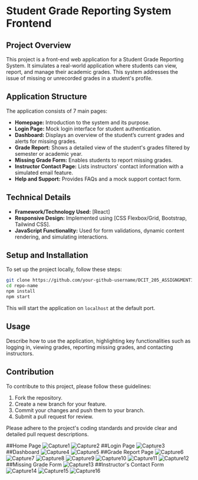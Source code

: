 # Student Grade Reporting System Frontend

## Project Overview

This project is a front-end web application for a Student Grade Reporting System. It simulates a real-world application where students can view, report, and manage their academic grades. This system addresses the issue of missing or unrecorded grades in a student's profile.

## Application Structure

The application consists of 7 main pages:

- **Homepage:** Introduction to the system and its purpose.
- **Login Page:** Mock login interface for student authentication.
- **Dashboard:** Displays an overview of the student’s current grades and alerts for missing grades.
- **Grade Report:** Shows a detailed view of the student's grades filtered by semester or academic year.
- **Missing Grade Form:** Enables students to report missing grades.
- **Instructor Contact Page:** Lists instructors' contact information with a simulated email feature.
- **Help and Support:** Provides FAQs and a mock support contact form.

## Technical Details

- **Framework/Technology Used:** [React]
- **Responsive Design:** Implemented using [CSS Flexbox/Grid, Bootstrap, Tailwind CSS].
- **JavaScript Functionality:** Used for form validations, dynamic content rendering, and simulating interactions.

## Setup and Installation

To set up the project locally, follow these steps:

```bash
git clone https://github.com/your-github-username/DCIT_205_ASSIGNGMENT1.git
cd repo-name
npm install
npm start
```

This will start the application on `localhost` at the default port.

## Usage

Describe how to use the application, highlighting key functionalities such as logging in, viewing grades, reporting missing grades, and contacting instructors.

## Contribution

To contribute to this project, please follow these guidelines:

1. Fork the repository.
2. Create a new branch for your feature.
3. Commit your changes and push them to your branch.
4. Submit a pull request for review.

Please adhere to the project's coding standards and provide clear and detailed pull request descriptions.

##Home Page
![Capture1](https://github.com/LouisaEco/Frontend-Grading-Assignment/assets/147488916/697ba703-58ad-4456-b86f-ede853dc8d7a)
![Capture2](https://github.com/LouisaEco/Frontend-Grading-Assignment/assets/147488916/0e2fadb2-0679-4f75-b19e-0e19a7b5a6df)
##Login Page
![Capture3](https://github.com/LouisaEco/Frontend-Grading-Assignment/assets/147488916/73c998ad-6ad5-44ee-a167-3cee8ff15873)
##Dashboard
![Capture4](https://github.com/LouisaEco/Frontend-Grading-Assignment/assets/147488916/5bfe0465-da0b-4e0b-a10b-1ec5bc69c7f4)
![Capture5](https://github.com/LouisaEco/Frontend-Grading-Assignment/assets/147488916/3643923b-34d2-47dd-ab5f-5be58a10d3fc)
##Grade Report Page
![Capture6](https://github.com/LouisaEco/Frontend-Grading-Assignment/assets/147488916/255b8755-2328-43ee-b920-957e0931f6c1)
![Capture7](https://github.com/LouisaEco/Frontend-Grading-Assignment/assets/147488916/e5be0d4d-7f90-4299-ae7f-3fcdf254595d)
![Capture8](https://github.com/LouisaEco/Frontend-Grading-Assignment/assets/147488916/002eb0f4-d932-456c-ad19-3ce6aad7d256)
![Capture9](https://github.com/LouisaEco/Frontend-Grading-Assignment/assets/147488916/163f77eb-6ee2-4a32-bb88-b2ddf3fa1a67)
![Capture10](https://github.com/LouisaEco/Frontend-Grading-Assignment/assets/147488916/822e363c-89c1-47b8-805c-2a9b8b1040bd)
![Capture11](https://github.com/LouisaEco/Frontend-Grading-Assignment/assets/147488916/013d1321-77cb-4126-b343-bf64b2e7d510)
![Capture12](https://github.com/LouisaEco/Frontend-Grading-Assignment/assets/147488916/74241898-c56d-443b-93a4-7c836beb31ee)
##Missing Grade Form
![Capture13](https://github.com/LouisaEco/Frontend-Grading-Assignment/assets/147488916/57dc3a54-eb2a-452c-ae43-d34ea657b527)
##Instructor's Contact Form
![Capture14](https://github.com/LouisaEco/Frontend-Grading-Assignment/assets/147488916/e96dfcae-0a7e-40ea-8a36-d18c1ae8e2d5)
![Capture15](https://github.com/LouisaEco/Frontend-Grading-Assignment/assets/147488916/789789f2-bafe-4600-ba29-8f9d49d080ea)
![Capture16](https://github.com/LouisaEco/Frontend-Grading-Assignment/assets/147488916/90c9ad4a-ef30-4f21-9b53-3db8d042d413)


